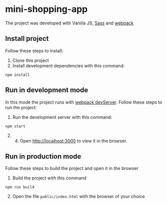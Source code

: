 # mini-shopping-app

The project was developed with Vanilla JS, [Sass](https://sass-lang.com/) and [webpack](https://webpack.js.org/)

## Install project

Follow these steps to install:

1. Clone this project
2. Install development dependencies with this command:
```
npm install
```

## Run in development mode

In this mode the project runs with [webpack devServer](https://webpack.js.org/configuration/dev-server/). Follow these steps to run the project:

1. Run the development server with this command:
```
npm start
```
2. 4. Open [http://localhost:3000](http://localhost:3000) to view it in the browser.

## Run in production mode

Follow these steps to build the project and open it in the browser

1. Build the project with this command
```
npm run build
```
2. Open the file `public/index.html` with the browser of your choice
